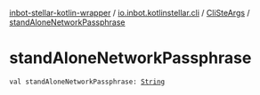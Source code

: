 [inbot-stellar-kotlin-wrapper](../../index.md) / [io.inbot.kotlinstellar.cli](../index.md) / [CliSteArgs](index.md) / [standAloneNetworkPassphrase](./stand-alone-network-passphrase.md)

# standAloneNetworkPassphrase

`val standAloneNetworkPassphrase: `[`String`](https://kotlinlang.org/api/latest/jvm/stdlib/kotlin/-string/index.html)